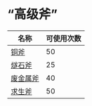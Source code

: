 # “高级斧”  
名称  |  可使用次数  
----  |  ----  
[铜斧](AxeCopper.md)  |  50  
[燧石斧](AxeFlint.md)  |  25  
[废金属斧](AxeScrap.md)  |  40  
[求生斧](AxeSurvival.md)  |  50  
